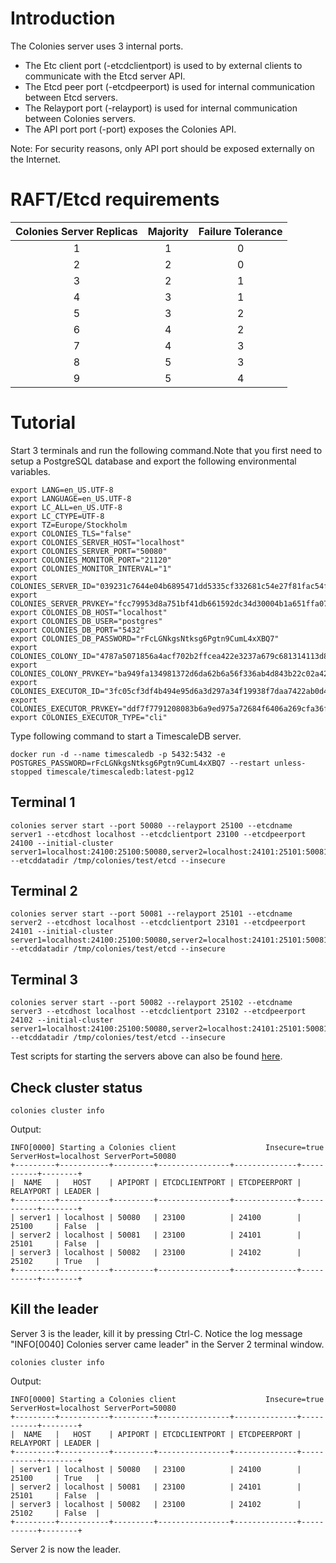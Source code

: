# Introduction
The Colonies server uses 3 internal ports. 
* The Etc client port (-etcdclientport) is used to by external clients to communicate with the Etcd server API. 
* The Etcd peer port (-etcdpeerport) is used for internal communication between Etcd servers.
* The Relayport port (-relayport) is used for internal communication between Colonies servers. 
* The API port port (-port) exposes the Colonies API. 

Note: For security reasons, only API port should be exposed externally on the Internet.

# RAFT/Etcd requirements 
| Colonies Server Replicas | Majority | Failure Tolerance |
|:------------------------:|:--------:|:-----------------:|
|            1             |    1     |         0         |
|            2             |    2     |         0         |
|            3             |    2     |         1         |
|            4             |    3     |         1         |
|            5             |    3     |         2         |
|            6             |    4     |         2         |
|            7             |    4     |         3         |
|            8             |    5     |         3         |
|            9             |    5     |         4         |

# Tutorial
Start 3 terminals and run the following command.Note that you first need to setup a PostgreSQL database and export the following environmental variables.

```console
export LANG=en_US.UTF-8
export LANGUAGE=en_US.UTF-8
export LC_ALL=en_US.UTF-8
export LC_CTYPE=UTF-8
export TZ=Europe/Stockholm
export COLONIES_TLS="false"
export COLONIES_SERVER_HOST="localhost"
export COLONIES_SERVER_PORT="50080"
export COLONIES_MONITOR_PORT="21120"
export COLONIES_MONITOR_INTERVAL="1"
export COLONIES_SERVER_ID="039231c7644e04b6895471dd5335cf332681c54e27f81fac54f9067b3f2c0103"
export COLONIES_SERVER_PRVKEY="fcc79953d8a751bf41db661592dc34d30004b1a651ffa0725b03ac227641499d"
export COLONIES_DB_HOST="localhost"
export COLONIES_DB_USER="postgres"
export COLONIES_DB_PORT="5432"
export COLONIES_DB_PASSWORD="rFcLGNkgsNtksg6Pgtn9CumL4xXBQ7"
export COLONIES_COLONY_ID="4787a5071856a4acf702b2ffcea422e3237a679c681314113d86139461290cf4"
export COLONIES_COLONY_PRVKEY="ba949fa134981372d6da62b6a56f336ab4d843b22c02a4257dcf7d0d73097514"
export COLONIES_EXECUTOR_ID="3fc05cf3df4b494e95d6a3d297a34f19938f7daa7422ab0d4f794454133341ac"
export COLONIES_EXECUTOR_PRVKEY="ddf7f7791208083b6a9ed975a72684f6406a269cfa36f1b1c32045c0a71fff05"
export COLONIES_EXECUTOR_TYPE="cli"
```

Type following command to start a TimescaleDB server.
```console
docker run -d --name timescaledb -p 5432:5432 -e POSTGRES_PASSWORD=rFcLGNkgsNtksg6Pgtn9CumL4xXBQ7 --restart unless-stopped timescale/timescaledb:latest-pg12
```

## Terminal 1
```console
colonies server start --port 50080 --relayport 25100 --etcdname server1 --etcdhost localhost --etcdclientport 23100 --etcdpeerport 24100 --initial-cluster server1=localhost:24100:25100:50080,server2=localhost:24101:25101:50081,server3=localhost:24102:25102:50082 --etcddatadir /tmp/colonies/test/etcd --insecure
```

## Terminal 2
```console
colonies server start --port 50081 --relayport 25101 --etcdname server2 --etcdhost localhost --etcdclientport 23101 --etcdpeerport 24101 --initial-cluster server1=localhost:24100:25100:50080,server2=localhost:24101:25101:50081,server3=localhost:24102:25102:50082 --etcddatadir /tmp/colonies/test/etcd --insecure
```

## Terminal 3 
```console
colonies server start --port 50082 --relayport 25102 --etcdname server3 --etcdhost localhost --etcdclientport 23102 --etcdpeerport 24102 --initial-cluster server1=localhost:24100:25100:50080,server2=localhost:24101:25101:50081,server3=localhost:24102:25102:50082 --etcddatadir /tmp/colonies/test/etcd --insecure
```

Test scripts for starting the servers above can also be found [here](./cluster-config).

## Check cluster status 
```console
colonies cluster info
```

Output:

```console
INFO[0000] Starting a Colonies client                    Insecure=true ServerHost=localhost ServerPort=50080
+---------+-----------+---------+----------------+--------------+-----------+--------+
|  NAME   |   HOST    | APIPORT | ETCDCLIENTPORT | ETCDPEERPORT | RELAYPORT | LEADER |
+---------+-----------+---------+----------------+--------------+-----------+--------+
| server1 | localhost | 50080   | 23100          | 24100        | 25100     | False  |
| server2 | localhost | 50081   | 23100          | 24101        | 25101     | False  |
| server3 | localhost | 50082   | 23100          | 24102        | 25102     | True   |
+---------+-----------+---------+----------------+--------------+-----------+--------+
```

## Kill the leader 
Server 3 is the leader, kill it by pressing Ctrl-C. Notice the log message "INFO[0040] Colonies server came leader" in the Server 2 terminal window. 

```console
colonies cluster info
```

Output:

```console
INFO[0000] Starting a Colonies client                    Insecure=true ServerHost=localhost ServerPort=50080
+---------+-----------+---------+----------------+--------------+-----------+--------+
|  NAME   |   HOST    | APIPORT | ETCDCLIENTPORT | ETCDPEERPORT | RELAYPORT | LEADER |
+---------+-----------+---------+----------------+--------------+-----------+--------+
| server1 | localhost | 50080   | 23100          | 24100        | 25100     | True   |
| server2 | localhost | 50081   | 23100          | 24101        | 25101     | False  |
| server3 | localhost | 50082   | 23100          | 24102        | 25102     | False  |
+---------+-----------+---------+----------------+--------------+-----------+--------+
```

Server 2 is now the leader.
